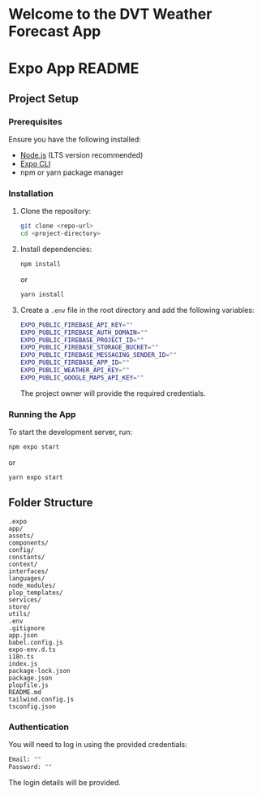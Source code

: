 # Welcome to the DVT Weather Forecast App

# Expo App README

## Project Setup

### Prerequisites
Ensure you have the following installed:
- [Node.js](https://nodejs.org/) (LTS version recommended)
- [Expo CLI](https://docs.expo.dev/get-started/installation/)
- npm or yarn package manager

### Installation
1. Clone the repository:
   ```sh
   git clone <repo-url>
   cd <project-directory>
   ```
2. Install dependencies:
   ```sh
   npm install
   ```
   or
   ```sh
   yarn install
   ```
3. Create a `.env` file in the root directory and add the following variables:
   ```sh
   EXPO_PUBLIC_FIREBASE_API_KEY=""
   EXPO_PUBLIC_FIREBASE_AUTH_DOMAIN=""
   EXPO_PUBLIC_FIREBASE_PROJECT_ID=""
   EXPO_PUBLIC_FIREBASE_STORAGE_BUCKET=""
   EXPO_PUBLIC_FIREBASE_MESSAGING_SENDER_ID=""
   EXPO_PUBLIC_FIREBASE_APP_ID=""
   EXPO_PUBLIC_WEATHER_API_KEY=""
   EXPO_PUBLIC_GOOGLE_MAPS_API_KEY=""
   ```
   The project owner will provide the required credentials.

### Running the App
To start the development server, run:
```sh
npm expo start
```
or
```sh
yarn expo start
```

## Folder Structure
```
.expo
app/
assets/
components/
config/
constants/
context/
interfaces/
languages/
node_modules/
plop_templates/
services/
store/
utils/
.env
.gitignore
app.json
babel.config.js
expo-env.d.ts
i18n.ts
index.js
package-lock.json
package.json
plopfile.js
README.md
tailwind.config.js
tsconfig.json
```

### Authentication
You will need to log in using the provided credentials:
```sh
Email: ""
Password: ""
```
The login details will be provided.